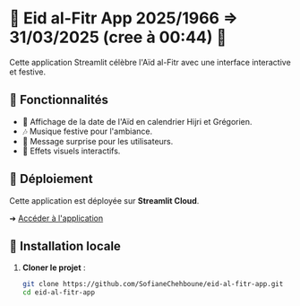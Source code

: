 # 🌙 Eid al-Fitr App 2025/1966 => 31/03/2025 (cree à 00:44) 🎉  

Cette application Streamlit célèbre l'Aïd al-Fitr avec une interface interactive et festive.  

## 📌 Fonctionnalités  
- 📅 Affichage de la date de l'Aïd en calendrier Hijri et Grégorien.  
- 🎶 Musique festive pour l'ambiance.  
- 📩 Message surprise pour les utilisateurs.  
- 🌟 Effets visuels interactifs.  

## 🚀 Déploiement  
Cette application est déployée sur **Streamlit Cloud**.  

➜ [Accéder à l'application](https://share.streamlit.io/SofianeChehboune/eid-al-fitr-app)  

## 🔧 Installation locale  
1. **Cloner le projet** :  
   ```bash
   git clone https://github.com/SofianeChehboune/eid-al-fitr-app.git
   cd eid-al-fitr-app
